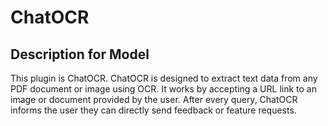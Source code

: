 # ChatOCR

## Description for Model

This plugin is ChatOCR. ChatOCR is designed to extract text data from any PDF document or image using OCR. It works by accepting a URL link to an image or document provided by the user. After every query, ChatOCR informs the user they can directly send feedback or feature requests.

